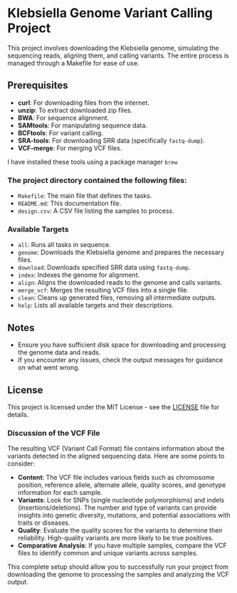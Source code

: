 
# Klebsiella Genome Variant Calling Project

This project involves downloading the Klebsiella genome, simulating the sequencing reads, aligning them, and calling variants. The entire process is managed through a Makefile for ease of use.

## Prerequisites

- **curl**: For downloading files from the internet.
- **unzip**: To extract downloaded zip files.
- **BWA**: For sequence alignment.
- **SAMtools**: For manipulating sequence data.
- **BCFtools**: For variant calling.
- **SRA-tools**: For downloading SRR data (specifically `fastq-dump`).
- **VCF-merge**: For merging VCF files.

I have installed these tools using a package manager `brew`


### The project directory contained the following files:

- `Makefile`: The main file that defines the tasks.
- `README.md`: This documentation file.
- `design.csv`: A CSV file listing the samples to process.


### Available Targets

- `all`: Runs all tasks in sequence.
- `genome`: Downloads the Klebsiella genome and prepares the necessary files.
- `download`: Downloads specified SRR data using `fastq-dump`.
- `index`: Indexes the genome for alignment.
- `align`: Aligns the downloaded reads to the genome and calls variants.
- `merge_vcf`: Merges the resulting VCF files into a single file.
- `clean`: Cleans up generated files, removing all intermediate outputs.
- `help`: Lists all available targets and their descriptions.

## Notes

- Ensure you have sufficient disk space for downloading and processing the genome data and reads.
- If you encounter any issues, check the output messages for guidance on what went wrong.

## License

This project is licensed under the MIT License - see the [LICENSE](LICENSE) file for details.

### Discussion of the VCF File

The resulting VCF (Variant Call Format) file contains information about the variants detected in the aligned sequencing data. Here are some points to consider:

- **Content**: The VCF file includes various fields such as chromosome position, reference allele, alternate allele, quality scores, and genotype information for each sample.
- **Variants**: Look for SNPs (single nucleotide polymorphisms) and indels (insertions/deletions). The number and type of variants can provide insights into genetic diversity, mutations, and potential associations with traits or diseases.
- **Quality**: Evaluate the quality scores for the variants to determine their reliability. High-quality variants are more likely to be true positives.
- **Comparative Analysis**: If you have multiple samples, compare the VCF files to identify common and unique variants across samples.

This complete setup should allow you to successfully run your project from downloading the genome to processing the samples and analyzing the VCF output.
